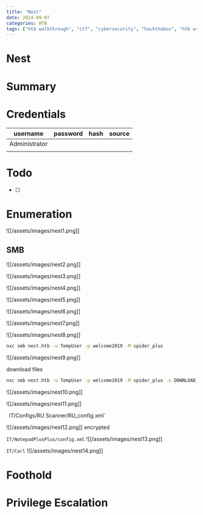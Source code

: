 ```yaml
---
title: "Nest"
date: 2024-09-07
categories: HTB
tags: ["htb walkthrough", "ctf", "cybersecurity", "hackthebox", "htb writeup", "penetration testing", "nest", "writeup", "htb"]
---
```


# Nest

# Summary


# Credentials
| username      | password | hash | source |
| ------------- | -------- | ---- | ------ |
| Administrator |          |      |        |
|               |          |      |        |
 
# Todo 
- [ ] 

# Enumeration
![[/assets/images/nest1.png]]
## SMB
![[/assets/images/nest2.png]]

![[/assets/images/nest3.png]]

![[/assets/images/nest4.png]]

![[/assets/images/nest5.png]]

![[/assets/images/nest6.png]]

![[/assets/images/nest7.png]]

![[/assets/images/nest8.png]]

```sh
nxc smb nest.htb -u TempUser -p welcome2019 -M spider_plus
```

![[/assets/images/nest9.png]]

download files
```sh
nxc smb nest.htb -u TempUser -p welcome2019 -M spider_plus -o DOWNLOAD_FLAG=true
```

![[/assets/images/nest10.png]]

![[/assets/images/nest11.png]]

`
`IT/Configs/RU Scanner/RU_config.xml`

![[/assets/images/nest12.png]]
encrypted

`IT/NotepadPlusPlus/config.xml`
![[/assets/images/nest13.png]]

`IT/Carl`
![[/assets/images/nest14.png]]


# Foothold


# Privilege Escalation

